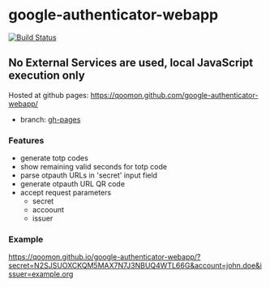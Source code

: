 # google-authenticator-webapp
[![Build Status](https://travis-ci.org/qoomon/google-authenticator-webapp.svg?branch=master)](https://travis-ci.org/qoomon/google-authenticator-webapp)

## No External Services are used, local JavaScript execution only

Hosted at github pages: https://qoomon.github.com/google-authenticator-webapp/
* branch: [gh-pages](https://github.com/qoomon/google-authenticator-webapp/tree/gh-pages)


### Features
* generate totp codes
* show remaining valid seconds for totp code
* parse otpauth URLs in 'secret' input field
* generate otpauth URL QR code
* accept request parameters
  * secret
  * accoount
  * issuer
  
### Example
https://qoomon.github.io/google-authenticator-webapp/?secret=N2SJSUOXCKQM5MAX7N7J3NBUQ4WTL66G&account=john.doe&issuer=example.org
